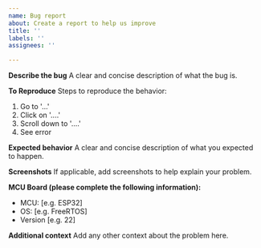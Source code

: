 ```yaml
---
name: Bug report
about: Create a report to help us improve
title: ''
labels: ''
assignees: ''

---
```


**Describe the bug**
A clear and concise description of what the bug is.

**To Reproduce**
Steps to reproduce the behavior:
1. Go to '...'
2. Click on '....'
3. Scroll down to '....'
4. See error

**Expected behavior**
A clear and concise description of what you expected to happen.

**Screenshots**
If applicable, add screenshots to help explain your problem.

**MCU Board (please complete the following information):**
- MCU: [e.g. ESP32] 
- OS: [e.g. FreeRTOS]
- Version [e.g. 22]

**Additional context**
Add any other context about the problem here.
